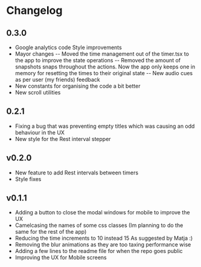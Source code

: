 # Changelog

## 0.3.0

- Google analytics code Style improvements
- Mayor changes
  -- Moved the time management out of the timer.tsx to the app to improve the state operations
  -- Removed the amount of snapshots snaps throughout the actions. Now the app only keeps one in memory for resetting the times to their original state
  -- New audio cues as per user (my friends) feedback
- New constants for organising the code a bit better
- New scroll utilities

## 0.2.1

- Fixing a bug that was preventing empty titles which was causing an odd behaviour in the UX
- New style for the Rest interval stepper

## v0.2.0

- New feature to add Rest intervals between timers
- Style fixes

## v0.1.1

- Adding a button to close the modal windows for mobile to improve the UX
- Camelcasing the names of some css classes (Im planning to do the same for the rest of the app)
- Reducing the time increments to 10 instead 15 As suggested by Matja :)
- Removing the blur animations as they are too taxing performance wise
- Adding a few lines to the readme file for when the repo goes public
- Improving the UX for Mobile screens
